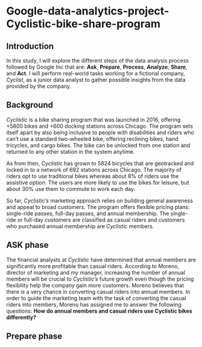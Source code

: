 # Google-data-analytics-project-Cyclistic-bike-share-program
## Introduction
In this study, I will explore the different steps of the data analysis process followed by Google Inc that are: **Ask**, **Prepare**, **Process**, **Analyze**, **Share**, and **Act**. I will perform real-world tasks working for a fictional company, *Cyclist*, as a junior data analyst to gather possible insights from the data provided by the company.

## Background
*Cyclistic* is a bike sharing program that was launched in 2016, offering +5800 bikes and +600 docking stations across Chicago. The program sets itself apart by also being inclusive to people with disabilities and riders who can’t use a standard two-wheeled bike, offering reclining bikes, hand tricycles, and cargo bikes. The bike can be unlocked from one station and returned to any other station in the system anytime.

As from then, *Cyclistic* has grown to 5824 bicycles that are geotracked and locked in to a network of 692 stations across Chicago. The majority of riders opt to use traditional bikes whereas about 8% of riders use the assistive option. The users are more likely to use the bikes for leisure, but about 30% use them to commute to work each day.

So far, *Cyclistic’s* marketing approach relies on building general awareness and appeal to broad customers. The program offers flexible pricing plans: single-ride passes, full-day passes, and annual membership. The single-ride or full-day customers are classified as casual riders and customers who purchased annual membership are *Cyclistic* members.

## ASK phase
The financial analysts at *Cyclistic* have determined that annual members are significantly more profitable than casual riders. According to Moreno, director of marketing and my manager, increasing the number of annual members will be crucial to *Cyclistic’s* future growth even though the pricing flexibility help the company gain more customers.  Moreno believes that there is a very chance in converting casual riders into annual members. In order to guide the marketing team with the task of converting the casual riders into members, Moreno has assigned me to answer the following questions: **How do annual members and casual riders use Cyclistic bikes differently?**

## Prepare phase




